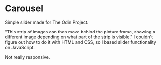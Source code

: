 # Carousel

Simple slider made for The Odin Project.

"This strip of images can then move behind the picture frame,
showing a different image depending on what part of the strip is visible."
I couldn't figure out how to do it with HTML and CSS, so I based slider functionality on JavaScript.

Not really responsive.
